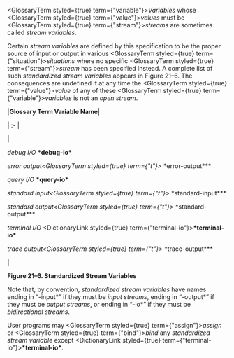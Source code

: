  



<GlossaryTerm styled={true} term={"variable"}><i>Variables</i></GlossaryTerm> whose <GlossaryTerm styled={true} term={"value"}><i>values</i></GlossaryTerm> must be <GlossaryTerm styled={true} term={"stream"}><i>streams</i></GlossaryTerm> are sometimes called *stream variables*. 



Certain *stream variables* are defined by this specification to be the proper source of input or output in various <GlossaryTerm styled={true} term={"situation"}><i>situations</i></GlossaryTerm> where no specific <GlossaryTerm styled={true} term={"stream"}><i>stream</i></GlossaryTerm> has been specified instead. A complete list of such *standardized stream variables* appears in Figure 21–6. The consequences are undefined if at any time the <GlossaryTerm styled={true} term={"value"}><i>value</i></GlossaryTerm> of any of these <GlossaryTerm styled={true} term={"variable"}><i>variables</i></GlossaryTerm> is not an *open stream*. 



|**Glossary Term Variable Name**|

| :- |

|<p>*debug I/O* **\*debug-io\*** </p><p>*error output<GlossaryTerm styled={true} term={"t"}><i> </i></GlossaryTerm>*\*error-output\*** </p><p>*query I/O* **\*query-io\*** </p><p>*standard input<GlossaryTerm styled={true} term={"t"}><i> </i></GlossaryTerm>*\*standard-input\*** </p><p>*standard output<GlossaryTerm styled={true} term={"t"}><i> </i></GlossaryTerm>*\*standard-output\*** </p><p>*terminal I/O* <DictionaryLink styled={true} term={"terminal-io"}><b>\*terminal-io\*</b></DictionaryLink> </p><p>*trace output<GlossaryTerm styled={true} term={"t"}><i> </i></GlossaryTerm>*\*trace-output\***</p>|





**Figure 21–6. Standardized Stream Variables** 



Note that, by convention, *standardized stream variables* have names ending in “-input\*” if they must be *input streams*, ending in “-output\*” if they must be *output streams*, or ending in “-io\*” if they must be *bidirectional streams*. 







 



 



User programs may <GlossaryTerm styled={true} term={"assign"}><i>assign</i></GlossaryTerm> or <GlossaryTerm styled={true} term={"bind"}><i>bind</i></GlossaryTerm> any *standardized stream variable* except <DictionaryLink styled={true} term={"terminal-io"}><b>\*terminal-io\*</b></DictionaryLink>.
 